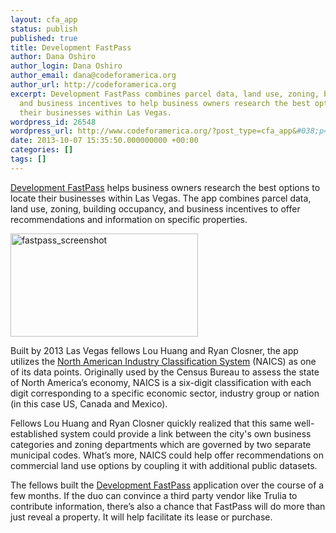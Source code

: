 ```yaml
---
layout: cfa_app
status: publish
published: true
title: Development FastPass
author: Dana Oshiro
author_login: Dana Oshiro
author_email: dana@codeforamerica.org
author_url: http://codeforamerica.org
excerpt: Development FastPass combines parcel data, land use, zoning, building occupancy,
  and business incentives to help business owners research the best options to locate
  their businesses within Las Vegas.
wordpress_id: 26548
wordpress_url: http://www.codeforamerica.org/?post_type=cfa_app&#038;p=26548
date: 2013-10-07 15:35:50.000000000 +00:00
categories: []
tags: []
---
```

<a href="http://lv-dof-staging.herokuapp.com/">Development FastPass</a> helps business owners research the best options to locate their businesses within Las Vegas. The app combines parcel data, land use, zoning, building occupancy, and business incentives to offer recommendations and information on specific properties.

<a href="http://lv-dof-staging.herokuapp.com/"><img class="alignleft size-full wp-image-26558" alt="fastpass_screenshot" src="http://www.codeforamerica.org/wp-content/uploads/2013/10/fastpass_screenshot.jpg" width="300" height="165" /></a>

Built by 2013 Las Vegas fellows Lou Huang and Ryan Closner, the app utilizes the <a href="http://www.census.gov/eos/www/naics/">North American Industry Classification System</a> (NAICS) as one of its data points. Originally used by the Census Bureau to assess the state of North America’s economy, NAICS is a six-digit classification with each digit corresponding to a specific economic sector, industry group or nation (in this case US, Canada and Mexico).

Fellows Lou Huang and Ryan Closner quickly realized that this same well-established system could provide a link between the city's own business categories and zoning departments which are governed by two separate municipal codes. What’s more, NAICS could help offer recommendations on commercial land use options by coupling it with additional public datasets.

The fellows built the <a href="http://lv-fastpass.herokuapp.com/">Development FastPass</a> application over the course of a few months. If the duo can convince a third party vendor like Trulia to contribute information, there’s also a chance that FastPass will do more than just reveal a property. It will help facilitate its lease or purchase.

&nbsp;
